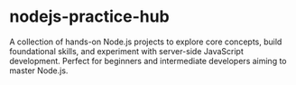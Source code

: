 # nodejs-practice-hub
A collection of hands-on Node.js projects to explore core concepts, build foundational skills, and experiment with server-side JavaScript development. Perfect for beginners and intermediate developers aiming to master Node.js.
